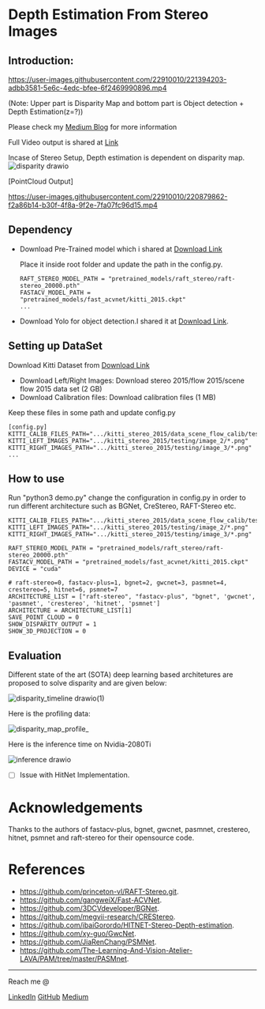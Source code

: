 # Depth Estimation From Stereo Images

## Introduction:
https://user-images.githubusercontent.com/22910010/221394203-adbb3581-5e6c-4edc-bfee-6f2469990896.mp4

(Note: Upper part is Disparity Map and bottom part is Object detection + Depth Estimation(z=?))

Please check my [Medium Blog](https://medium.com/@satya15july_11937/depth-estimation-from-stereo-images-using-deep-learning-314952b8eaf9) for more information

Full Video output is shared at [Link](https://drive.google.com/file/d/1biTFslu7mCiLQTtq84wc5B8CTaJsWlrA/view?usp=sharing)

Incase of Stereo Setup, Depth estimation is dependent on disparity map.
![disparity drawio](https://user-images.githubusercontent.com/22910010/221393481-38847a4e-3c24-4daf-a803-e948051be575.png)

[PointCloud Output]

https://user-images.githubusercontent.com/22910010/220879862-f2a86b14-b30f-4f8a-9f2e-7fa07fc96d15.mp4

## Dependency

- Download Pre-Trained model which i shared at [Download Link](https://drive.google.com/file/d/1dBqxyEQm2g0bfUgWlTBNMo4opFtffedz/view?usp=sharing)

    Place it inside root folder and update the path in the config.py.

    ```
    RAFT_STEREO_MODEL_PATH = "pretrained_models/raft_stereo/raft-stereo_20000.pth"
    FASTACV_MODEL_PATH = "pretrained_models/fast_acvnet/kitti_2015.ckpt"
    ...
    ```

- Download Yolo for object detection.I shared it at [Download Link](https://drive.google.com/file/d/1PGqoHTNinGGVTIp-b5KtGBnMTJcgx1Sx/view?usp=sharing).

## Setting up DataSet
Download Kitti Dataset from [Download Link](https://www.cvlibs.net/datasets/kitti/eval_scene_flow.php?benchmark=stereo)

 - Download Left/Right Images: Download stereo 2015/flow 2015/scene flow 2015 data set (2 GB)
 - Download Calibration files: Download calibration files (1 MB)

Keep these files in some path and update config.py


```
[config.py]
KITTI_CALIB_FILES_PATH=".../kitti_stereo_2015/data_scene_flow_calib/testing/calib_cam_to_cam/*.txt"
KITTI_LEFT_IMAGES_PATH=".../kitti_stereo_2015/testing/image_2/*.png"
KITTI_RIGHT_IMAGES_PATH=".../kitti_stereo_2015/testing/image_3/*.png"
...
```

## How to use


Run "python3 demo.py" change the configuration in config.py in order to run different architecture such as BGNet, CreStereo, RAFT-Stereo etc.

```
KITTI_CALIB_FILES_PATH=".../kitti_stereo_2015/data_scene_flow_calib/testing/calib_cam_to_cam/*.txt"
KITTI_LEFT_IMAGES_PATH=".../kitti_stereo_2015/testing/image_2/*.png"
KITTI_RIGHT_IMAGES_PATH=".../kitti_stereo_2015/testing/image_3/*.png"

RAFT_STEREO_MODEL_PATH = "pretrained_models/raft_stereo/raft-stereo_20000.pth"
FASTACV_MODEL_PATH = "pretrained_models/fast_acvnet/kitti_2015.ckpt"
DEVICE = "cuda"

# raft-stereo=0, fastacv-plus=1, bgnet=2, gwcnet=3, pasmnet=4, crestereo=5, hitnet=6, psmnet=7
ARCHITECTURE_LIST = ["raft-stereo", "fastacv-plus", "bgnet", 'gwcnet', 'pasmnet', 'crestereo', 'hitnet', 'psmnet']
ARCHITECTURE = ARCHITECTURE_LIST[1]
SAVE_POINT_CLOUD = 0
SHOW_DISPARITY_OUTPUT = 1
SHOW_3D_PROJECTION = 0
```

## Evaluation
Different state of the art (SOTA) deep learning based architetures are proposed to solve disparity and are given below:

![disparity_timeline drawio(1)](https://user-images.githubusercontent.com/22910010/221393628-17f66ca6-7255-45a4-8faf-46d768075a32.png)

Here is the profiling data:

![disparity_map_profile_](https://user-images.githubusercontent.com/22910010/221400837-5ad3ae24-f23f-420a-9b4d-8328c1499c21.png)

Here is the inference time on Nvidia-2080Ti

![inference drawio](https://user-images.githubusercontent.com/22910010/221400886-c5ed6e1b-1e7e-4bcd-b6d9-5709f4503863.png)

- [ ] Issue with HitNet Implementation.

# Acknowledgements
  Thanks to the authors of fastacv-plus, bgnet, gwcnet, pasmnet, crestereo, hitnet, psmnet and raft-stereo for their opensource code.
 
# References
- https://github.com/princeton-vl/RAFT-Stereo.git.
- https://github.com/gangweiX/Fast-ACVNet.
- https://github.com/3DCVdeveloper/BGNet.
- https://github.com/megvii-research/CREStereo.
- https://github.com/ibaiGorordo/HITNET-Stereo-Depth-estimation.
- https://github.com/xy-guo/GwcNet.
- https://github.com/JiaRenChang/PSMNet.
- https://github.com/The-Learning-And-Vision-Atelier-LAVA/PAM/tree/master/PASMnet.

---
Reach me @

[LinkedIn](https://www.linkedin.com/in/satya1507/) [GitHub](https://github.com/satya15july) [Medium](https://medium.com/@satya15july_11937)






